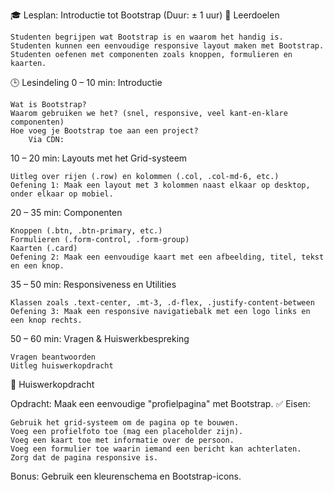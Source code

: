 🎓 Lesplan: Introductie tot Bootstrap (Duur: ± 1 uur)
🎯 Leerdoelen

    Studenten begrijpen wat Bootstrap is en waarom het handig is.
    Studenten kunnen een eenvoudige responsive layout maken met Bootstrap.
    Studenten oefenen met componenten zoals knoppen, formulieren en kaarten.

🕒 Lesindeling
0 – 10 min: Introductie

    Wat is Bootstrap?
    Waarom gebruiken we het? (snel, responsive, veel kant-en-klare componenten)
    Hoe voeg je Bootstrap toe aan een project?
        Via CDN:

10 – 20 min: Layouts met het Grid-systeem

    Uitleg over rijen (.row) en kolommen (.col, .col-md-6, etc.)
    Oefening 1: Maak een layout met 3 kolommen naast elkaar op desktop, onder elkaar op mobiel.

20 – 35 min: Componenten

    Knoppen (.btn, .btn-primary, etc.)
    Formulieren (.form-control, .form-group)
    Kaarten (.card)
    Oefening 2: Maak een eenvoudige kaart met een afbeelding, titel, tekst en een knop.

35 – 50 min: Responsiveness en Utilities

    Klassen zoals .text-center, .mt-3, .d-flex, .justify-content-between
    Oefening 3: Maak een responsive navigatiebalk met een logo links en een knop rechts.

50 – 60 min: Vragen & Huiswerkbespreking

    Vragen beantwoorden
    Uitleg huiswerkopdracht

📝 Huiswerkopdracht

Opdracht: Maak een eenvoudige "profielpagina" met Bootstrap.
✅ Eisen:

    Gebruik het grid-systeem om de pagina op te bouwen.
    Voeg een profielfoto toe (mag een placeholder zijn).
    Voeg een kaart toe met informatie over de persoon.
    Voeg een formulier toe waarin iemand een bericht kan achterlaten.
    Zorg dat de pagina responsive is.

Bonus: Gebruik een kleurenschema en Bootstrap-icons.
